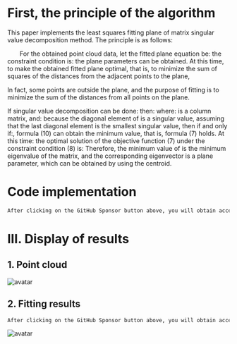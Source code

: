 #  First, the principle of the algorithm 

 This paper implements the least squares fitting plane of matrix singular value decomposition method. The principle is as follows: 

   For the obtained point cloud data, let the fitted plane equation be: the constraint condition is: the plane parameters can be obtained. At this time, to make the obtained fitted plane optimal, that is, to minimize the sum of squares of the distances from the adjacent points to the plane,

 In fact, some points are outside the plane, and the purpose of fitting is to minimize the sum of the distances from all points on the plane. 

  If singular value decomposition can be done: then: where: is a column matrix, and: because the diagonal element of is a singular value, assuming that the last diagonal element is the smallest singular value, then if and only if:, formula (10) can obtain the minimum value, that is, formula (7) holds. At this time: the optimal solution of the objective function (7) under the constraint condition (8) is: Therefore, the minimum value of is the minimum eigenvalue of the matrix, and the corresponding eigenvector is a plane parameter, which can be obtained by using the centroid. 

#  Code implementation 

  ```python  
After clicking on the GitHub Sponsor button above, you will obtain access permissions to my private code repository ( https://github.com/slowlon/my_code_bar ) to view this blog code. By searching the code number of this blog, you can find the code you need, code number is: 2024020309574457910
  ```  
#  III. Display of results 

##  1. Point cloud 

 ![avatar]( 29b5c2a2deb04b89b0b656ad9e2bd3c7.png) 

##  2. Fitting results 

  ```python  
After clicking on the GitHub Sponsor button above, you will obtain access permissions to my private code repository ( https://github.com/slowlon/my_code_bar ) to view this blog code. By searching the code number of this blog, you can find the code you need, code number is: 2024020309574457910
  ```  
 ![avatar]( 8b4eda694e9140b4bd1d2a8def6fe132.png) 

